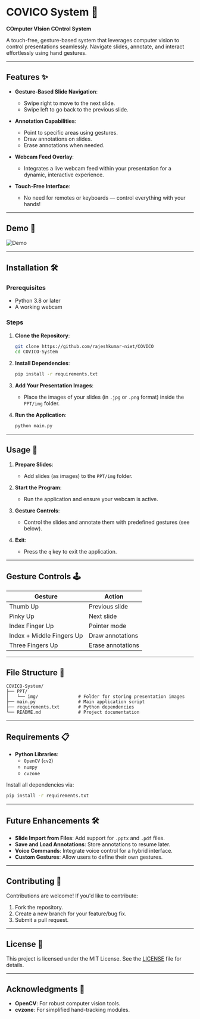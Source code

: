 # COVICO System 🌟  
**COmputer VIsion COntrol System**  

A touch-free, gesture-based system that leverages computer vision to control presentations seamlessly. Navigate slides, annotate, and interact effortlessly using hand gestures.

---

## Features ✨  

- **Gesture-Based Slide Navigation**:  
  - Swipe right to move to the next slide.  
  - Swipe left to go back to the previous slide.  

- **Annotation Capabilities**:  
  - Point to specific areas using gestures.  
  - Draw annotations on slides.  
  - Erase annotations when needed.  

- **Webcam Feed Overlay**:  
  - Integrates a live webcam feed within your presentation for a dynamic, interactive experience.  

- **Touch-Free Interface**:  
  - No need for remotes or keyboards — control everything with your hands!  

---

## Demo 🎥  

![Demo](path-to-demo-gif-or-screenshot)  

---

## Installation 🛠️  

### Prerequisites  
- Python 3.8 or later  
- A working webcam  

### Steps  
1. **Clone the Repository**:  
   ```bash  
   git clone https://github.com/rajeshkumar-niet/COVICO
   cd COVICO-System  
   ```  

2. **Install Dependencies**:  
   ```bash  
   pip install -r requirements.txt  
   ```  

3. **Add Your Presentation Images**:  
   - Place the images of your slides (in `.jpg` or `.png` format) inside the `PPT/img` folder.  

4. **Run the Application**:  
   ```bash  
   python main.py  
   ```  

---

## Usage 🚀  

1. **Prepare Slides**:  
   - Add slides (as images) to the `PPT/img` folder.  

2. **Start the Program**:  
   - Run the application and ensure your webcam is active.  

3. **Gesture Controls**:  
   - Control the slides and annotate them with predefined gestures (see below).  

4. **Exit**:  
   - Press the `q` key to exit the application.  

---

## Gesture Controls 🕹️  

| Gesture                   | Action                     |  
|---------------------------|----------------------------|  
| Thumb Up                  | Previous slide            |  
| Pinky Up                  | Next slide                |  
| Index Finger Up           | Pointer mode              |  
| Index + Middle Fingers Up | Draw annotations          |  
| Three Fingers Up          | Erase annotations         |  

---

## File Structure 📂  

```
COVICO-System/  
├── PPT/  
│   └── img/               # Folder for storing presentation images  
├── main.py                # Main application script  
├── requirements.txt       # Python dependencies  
└── README.md              # Project documentation  
```  

---

## Requirements 📋  

- **Python Libraries**:  
  - `OpenCV` (`cv2`)  
  - `numpy`  
  - `cvzone`  

Install all dependencies via:  
```bash  
pip install -r requirements.txt  
```  

---

## Future Enhancements 🛠️  

- **Slide Import from Files**: Add support for `.pptx` and `.pdf` files.  
- **Save and Load Annotations**: Store annotations to resume later.  
- **Voice Commands**: Integrate voice control for a hybrid interface.  
- **Custom Gestures**: Allow users to define their own gestures.  

---

## Contributing 🤝  

Contributions are welcome! If you'd like to contribute:  
1. Fork the repository.  
2. Create a new branch for your feature/bug fix.  
3. Submit a pull request.  

---

## License 📜  

This project is licensed under the MIT License. See the [LICENSE](LICENSE) file for details.  

---

## Acknowledgments 🙌  

- **OpenCV**: For robust computer vision tools.  
- **cvzone**: For simplified hand-tracking modules.  
